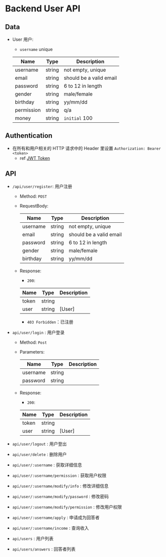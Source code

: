 # Backend User API

## Data

- User 用户:
  - `username` unique  

  | Name     | Type   | Description             |
  | -------- | ------ | ----------------------- |
  | username | string | not empty, unique       |
  | email    | string | should be a valid email |
  | password | string | 6 to 12 in length       |
  | gender   | string | male/female             |
  | birthday | string | yy/mm/dd                |
  | permission| string| q/a                     |
  | money     | string| `initial` 100                        |

## Authentication

- 在所有和用户相关的 HTTP 请求中的 Header 里设置 `Authorization: Bearer <token>`
  - ref [JWT Token](https://jwt.io/introduction)

## API

- `/api/user/register`: 用户注册
  - Method: `POST`
  - RequestBody:

    | Name     | Type   | Description             |
    | -------- | ------ | ----------------------- |
    | username | string | not empty, unique       |
    | email    | string | should be a valid email |
    | password | string | 6 to 12 in length       |
    | gender   | string | male/female             |
    | birthday | string | yy/mm/dd                |
  - Response:

    - `200`:
    
    | Name    | Type   | Description  |
    | ------- | ------ | ------------ |
    | token | string    |              |
    | user  | string    | [User]       |
        
    - `403 Forbidden`：已注册


- `api/user/login` : 用户登录
  - Method: `Post`
  - Parameters:

    | Name     | Type   | Description             |
    | -------- | ------ | ----------------------- |
    | username | string |        |
    | password | string |        |
  
  - Response:

    - `200`:

    | Name    | Type   | Description  |
    | ------- | ------ | ------------ |
    | token | string    |              |
    | user  | string    | [User]       |

- `api/user/logout` : 用户登出

- `api/user/delete` : 删除用户

- `api/user/:username` : 获取详细信息

- `api/user/:username/permission` : 获取用户权限

- `api/user/:username/modify/info` : 修改详细信息

- `api/user/:username/modify/password` : 修改密码

- `api/user/:username/modify/permission` : 修改用户权限

- `api/user/:username/apply` : 申请成为回答者

- `api/user/:username/income` : 查询收入

- `api/users` : 用户列表

- `api/users/answers` : 回答者列表